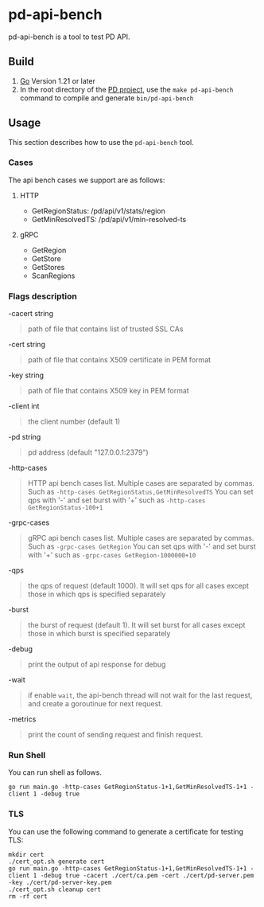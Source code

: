 # pd-api-bench

pd-api-bench is a tool to test PD API.

## Build

1. [Go](https://golang.org/) Version 1.21 or later
2. In the root directory of the [PD project](https://github.com/tikv/pd), use the `make pd-api-bench` command to compile and generate `bin/pd-api-bench`

## Usage

This section describes how to use the `pd-api-bench` tool.

### Cases

The api bench cases we support are as follows:

1. HTTP

    + GetRegionStatus: /pd/api/v1/stats/region
    + GetMinResolvedTS: /pd/api/v1/min-resolved-ts

2. gRPC

    + GetRegion
    + GetStore
    + GetStores
    + ScanRegions

### Flags description

-cacert string
> path of file that contains list of trusted SSL CAs

-cert string
> path of file that contains X509 certificate in PEM format

-key string
> path of file that contains X509 key in PEM format

-client int
> the client number (default 1)

-pd string
> pd address (default "127.0.0.1:2379")

-http-cases
> HTTP api bench cases list. Multiple cases are separated by commas. Such as `-http-cases GetRegionStatus,GetMinResolvedTS`
> You can set qps with '-' and set burst with '+' such as `-http-cases GetRegionStatus-100+1`

-grpc-cases
> gRPC api bench cases list. Multiple cases are separated by commas. Such as `-grpc-cases GetRegion`
> You can set qps with '-' and set burst with '+' such as `-grpc-cases GetRegion-1000000+10`

-qps
> the qps of request (default 1000). It will set qps for all cases except those in which qps is specified separately

-burst
> the burst of request (default 1). It will set burst for all cases except those in which burst is specified separately

-debug
> print the output of api response for debug

-wait
> if enable `wait`, the api-bench thread will not wait for the last request, and create a goroutinue for next request.

-metrics
> print the count of sending request and finish request.

### Run Shell

You can run shell as follows.

```shell
go run main.go -http-cases GetRegionStatus-1+1,GetMinResolvedTS-1+1 -client 1 -debug true
```

### TLS

You can use the following command to generate a certificate for testing TLS:

```shell
mkdir cert
./cert_opt.sh generate cert
go run main.go -http-cases GetRegionStatus-1+1,GetMinResolvedTS-1+1 -client 1 -debug true -cacert ./cert/ca.pem -cert ./cert/pd-server.pem  -key ./cert/pd-server-key.pem
./cert_opt.sh cleanup cert
rm -rf cert
```
